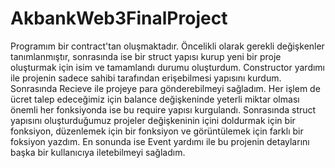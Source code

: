 # AkbankWeb3FinalProject

Programım bir contract'tan oluşmaktadır. Öncelikli olarak gerekli değişkenler tanımlanmıştır, sonrasında ise bir struct yapısı kurup yeni bir proje oluşturmak için isim ve tamamlandı durumu oluşturdum. Constructor yardımı ile projenin sadece sahibi tarafından erişebilmesi yapısını kurdum. Sonrasında Recieve ile projeye para gönderebilmeyi sağladım. Her işlem de ücret talep edeceğimiz için balance değişkeninde yeterli miktar olması önemli her fonksiyonda ise bu require yapısı kurgulandı. Sonrasında struct yapısını oluşturduğumuz projeler değişkeninin içini doldurmak için bir fonksiyon, düzenlemek için bir fonksiyon ve görüntülemek için farklı bir foksiyon yazdım. En sonunda ise Event yardımı ile bu projenin detaylarını başka bir kullanıcıya iletebilmeyi sağladım.
